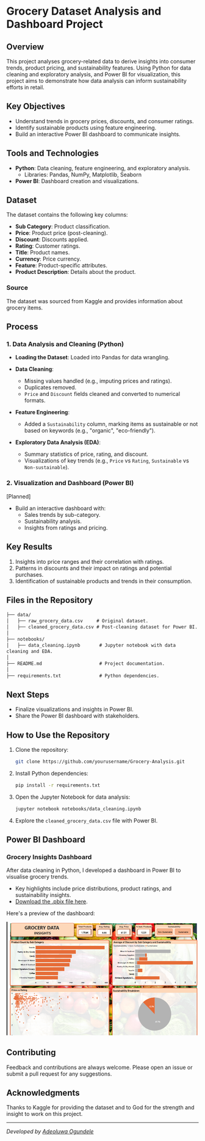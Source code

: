 # Grocery Dataset Analysis and Dashboard Project

## Overview
This project analyses grocery-related data to derive insights into consumer trends, product pricing, and sustainability features. Using Python for data cleaning and exploratory analysis, and Power BI for visualization, this project aims to demonstrate how data analysis can inform sustainability efforts in retail.

## Key Objectives
- Understand trends in grocery prices, discounts, and consumer ratings.
- Identify sustainable products using feature engineering.
- Build an interactive Power BI dashboard to communicate insights.

## Tools and Technologies
- **Python**: Data cleaning, feature engineering, and exploratory analysis.
  - Libraries: Pandas, NumPy, Matplotlib, Seaborn
- **Power BI**: Dashboard creation and visualizations.

## Dataset
The dataset contains the following key columns:
- **Sub Category**: Product classification.
- **Price**: Product price (post-cleaning).
- **Discount**: Discounts applied.
- **Rating**: Customer ratings.
- **Title**: Product names.
- **Currency**: Price currency.
- **Feature**: Product-specific attributes.
- **Product Description**: Details about the product.

### Source
The dataset was sourced from Kaggle and provides information about grocery items.

## Process

### 1. Data Analysis and Cleaning (Python)
- **Loading the Dataset**:
  Loaded into Pandas for data wrangling.

- **Data Cleaning**:
  - Missing values handled (e.g., imputing prices and ratings).
  - Duplicates removed.
  - `Price` and `Discount` fields cleaned and converted to numerical formats.

- **Feature Engineering**:
  - Added a `Sustainability` column, marking items as sustainable or not based on keywords (e.g., "organic", "eco-friendly").

- **Exploratory Data Analysis (EDA)**:
  - Summary statistics of price, rating, and discount.
  - Visualizations of key trends (e.g., `Price` vs `Rating`, `Sustainable` vs `Non-sustainable`).

### 2. Visualization and Dashboard (Power BI)
[Planned]
- Build an interactive dashboard with:
  - Sales trends by sub-category.
  - Sustainability analysis.
  - Insights from ratings and pricing.

## Key Results
1. Insights into price ranges and their correlation with ratings.
2. Patterns in discounts and their impact on ratings and potential purchases.
3. Identification of sustainable products and trends in their consumption.

## Files in the Repository
```
├── data/
│   ├── raw_grocery_data.csv     # Original dataset.
│   ├── cleaned_grocery_data.csv # Post-cleaning dataset for Power BI.
│
├── notebooks/
│   ├── data_cleaning.ipynb       # Jupyter notebook with data cleaning and EDA.
│
├── README.md                     # Project documentation.
│
├── requirements.txt              # Python dependencies.
```

## Next Steps
- Finalize visualizations and insights in Power BI.
- Share the Power BI dashboard with stakeholders.

## How to Use the Repository
1. Clone the repository:
   ```bash
   git clone https://github.com/yourusername/Grocery-Analysis.git
   ```

2. Install Python dependencies:
   ```bash
   pip install -r requirements.txt
   ```

3. Open the Jupyter Notebook for data analysis:
   ```bash
   jupyter notebook notebooks/data_cleaning.ipynb
   ```

4. Explore the `cleaned_grocery_data.csv` file with Power BI.

## Power BI Dashboard

### Grocery Insights Dashboard
After data cleaning in Python, I developed a dashboard in Power BI to visualise grocery trends. 
- Key highlights include price distributions, product ratings, and sustainability insights.
- [Download the .pbix file here](https://github.com/oadeoluwadotun/Grocery-Analysis/blob/main/Power%20BI/Grocery%20Insight%20Dashboard.pbix).

Here's a preview of the dashboard:

![Dashboard Preview](https://github.com/oadeoluwadotun/Grocery-Analysis/blob/main/Power%20BI/Grocery%20Dashboard%20Preview.png)

## Contributing
Feedback and contributions are always welcome. Please open an issue or submit a pull request for any suggestions.

## Acknowledgments
Thanks to Kaggle for providing the dataset and to God for the strength and insight to work on this project.

---
*Developed by [Adeoluwa Ogundele](https://github.com/oadeoluwadotun)*
